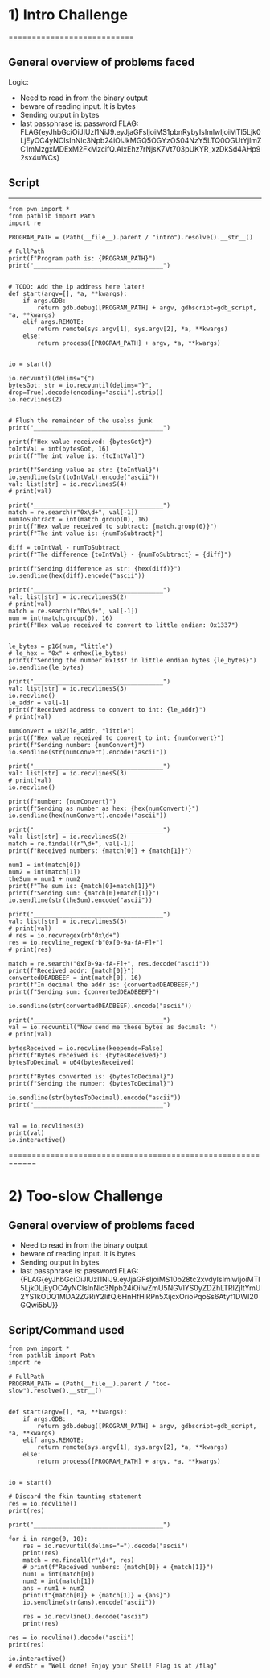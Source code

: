 # 1) Intro Challenge

===========================

General overview of problems faced
-------------------------------------

Logic:

* Need to read in from the binary output
* beware of reading input. It is bytes
* Sending output in bytes
* last passphrase is: password
FLAG:
FLAG{eyJhbGciOiJIUzI1NiJ9.eyJjaGFsIjoiMS1pbnRybyIsImlwIjoiMTI5Ljk0LjEyOC4yNCIsInNlc3Npb24iOiJkMGQ5OGYzOS04NzY5LTQ0OGUtYjlmZC1mMzgxMDExM2FkMzcifQ.AIxEhz7rNjsK7Vt703pUKYR_xzDkSd4AHp92sx4uWCs}

## Script

------------------

```
from pwn import *
from pathlib import Path
import re

PROGRAM_PATH = (Path(__file__).parent / "intro").resolve().__str__()

# FullPath
print(f"Program path is: {PROGRAM_PATH}")
print("____________________________________")


# TODO: Add the ip address here later!
def start(argv=[], *a, **kwargs):
    if args.GDB:
        return gdb.debug([PROGRAM_PATH] + argv, gdbscript=gdb_script, *a, **kwargs)
    elif args.REMOTE:
        return remote(sys.argv[1], sys.argv[2], *a, **kwargs)
    else:
        return process([PROGRAM_PATH] + argv, *a, **kwargs)


io = start()

io.recvuntil(delims="{")
bytesGot: str = io.recvuntil(delims="}", drop=True).decode(encoding="ascii").strip()
io.recvlines(2)


# Flush the remainder of the uselss junk
print("____________________________________")

print(f"Hex value received: {bytesGot}")
toIntVal = int(bytesGot, 16)
print(f"The int value is: {toIntVal}")

print(f"Sending value as str: {toIntVal}")
io.sendline(str(toIntVal).encode("ascii"))
val: list[str] = io.recvlinesS(4)
# print(val)

print("____________________________________")
match = re.search(r"0x\d+", val[-1])
numToSubtract = int(match.group(0), 16)
print(f"Hex value received to subtract: {match.group(0)}")
print(f"The int value is: {numToSubtract}")

diff = toIntVal - numToSubtract
print(f"The difference {toIntVal} - {numToSubtract} = {diff}")

print(f"Sending difference as str: {hex(diff)}")
io.sendline(hex(diff).encode("ascii"))

print("____________________________________")
val: list[str] = io.recvlinesS(2)
# print(val)
match = re.search(r"0x\d+", val[-1])
num = int(match.group(0), 16)
print(f"Hex value received to convert to little endian: 0x1337")


le_bytes = p16(num, "little")
# le_hex = "0x" + enhex(le_bytes)
print(f"Sending the number 0x1337 in little endian bytes {le_bytes}")
io.sendline(le_bytes)

print("____________________________________")
val: list[str] = io.recvlinesS(3)
io.recvline()
le_addr = val[-1]
print(f"Received address to convert to int: {le_addr}")
# print(val)

numConvert = u32(le_addr, "little")
print(f"Hex value received to convert to int: {numConvert}")
print(f"Sending number: {numConvert}")
io.sendline(str(numConvert).encode("ascii"))

print("____________________________________")
val: list[str] = io.recvlinesS(3)
# print(val)
io.recvline()

print(f"number: {numConvert}")
print(f"Sending as number as hex: {hex(numConvert)}")
io.sendline(hex(numConvert).encode("ascii"))

print("____________________________________")
val: list[str] = io.recvlinesS(2)
match = re.findall(r"\d+", val[-1])
print(f"Received numbers: {match[0]} + {match[1]}")

num1 = int(match[0])
num2 = int(match[1])
theSum = num1 + num2
print(f"The sum is: {match[0]+match[1]}")
print(f"Sending sum: {match[0]+match[1]}")
io.sendline(str(theSum).encode("ascii"))

print("____________________________________")
val: list[str] = io.recvlinesS(3)
# print(val)
# res = io.recvregex(rb"0x\d+")
res = io.recvline_regex(rb"0x[0-9a-fA-F]+")
# print(res)

match = re.search("0x[0-9a-fA-F]+", res.decode("ascii"))
print(f"Received addr: {match[0]}")
convertedDEADBEEF = int(match[0], 16)
print(f"In decimal the addr is: {convertedDEADBEEF}")
print(f"Sending sum: {convertedDEADBEEF}")

io.sendline(str(convertedDEADBEEF).encode("ascii"))

print("____________________________________")
val = io.recvuntil("Now send me these bytes as decimal: ")
# print(val)

bytesReceived = io.recvline(keepends=False)
print(f"Bytes received is: {bytesReceived}")
bytesToDecimal = u64(bytesReceived)

print(f"Bytes converted is: {bytesToDecimal}")
print(f"Sending the number: {bytesToDecimal}")

io.sendline(str(bytesToDecimal).encode("ascii"))
print("____________________________________")


val = io.recvlines(3)
print(val)
io.interactive()

```

============================================================

# 2) Too-slow Challenge

General overview of problems faced
-------------------------------------

* Need to read in from the binary output
* beware of reading input. It is bytes
* Sending output in bytes
* last passphrase is: password
FLAG:{FLAG{eyJhbGciOiJIUzI1NiJ9.eyJjaGFsIjoiMS10b28tc2xvdyIsImlwIjoiMTI5Ljk0LjEyOC4yNCIsInNlc3Npb24iOiIwZmU5NGVlYS0yZDZhLTRlZjItYmU2YS1kODQ1MDA2ZGRiY2IifQ.6HnHfHiRPn5XijcxOrioPqoSs6Atyf1DWI20GQwi5bU}}

Script/Command used
------------------

```
from pwn import *
from pathlib import Path
import re

# FullPath
PROGRAM_PATH = (Path(__file__).parent / "too-slow").resolve().__str__()


def start(argv=[], *a, **kwargs):
    if args.GDB:
        return gdb.debug([PROGRAM_PATH] + argv, gdbscript=gdb_script, *a, **kwargs)
    elif args.REMOTE:
        return remote(sys.argv[1], sys.argv[2], *a, **kwargs)
    else:
        return process([PROGRAM_PATH] + argv, *a, **kwargs)


io = start()

# Discard the fkin taunting statement
res = io.recvline()
print(res)

print("____________________________________")

for i in range(0, 10):
    res = io.recvuntil(delims="=").decode("ascii")
    print(res)
    match = re.findall(r"\d+", res)
    # print(f"Received numbers: {match[0]} + {match[1]}")
    num1 = int(match[0])
    num2 = int(match[1])
    ans = num1 + num2
    print(f"{match[0]} + {match[1]} = {ans}")
    io.sendline(str(ans).encode("ascii"))

    res = io.recvline().decode("ascii")
    print(res)

res = io.recvline().decode("ascii")
print(res)

io.interactive()
# endStr = "Well done! Enjoy your Shell! Flag is at /flag"

```
